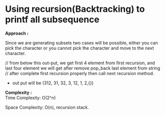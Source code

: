 # Using recursion(Backtracking) to printf all subsequence

**Approach :**<br>

Since we are generating subsets two cases will be possible, either you can pick the character or you cannot pick the character and move to the next character.<br>

// from below this out-put, we get first 4 element from first recursion, and last four element we will get after remove pop_back last element from string<br>
// after complete first recursion properly then call next recursion method.

- out put will be (312, 31, 32, 3, 12, 1, 2,{}) <br>

**Complexity :**<br>
Time Complexity: O(2^n)<br>

Space Complexity: O(n), recursion stack.<br>

